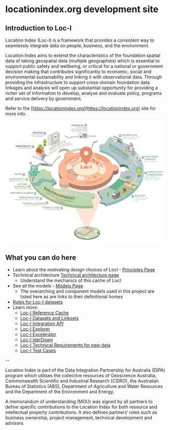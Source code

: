# locationindex.org development site

## Introduction to Loc-I

Location Index (Loc-I) is a framework that provides a consistent way to seamlessly integrate data on people, business, and the environment.

Location Index aims to extend the characteristics of the foundation spatial data of taking geospatial data (multiple geographies) which is essential to support public safety and wellbeing, or critical for a national or government decision making that contributes significantly to economic, social and environmental sustainability and linking it with observational data. Through providing the infrastructure to support cross-domain foundation data linkages and analysis will open up substantial opportunity for providing a richer set of information to develop, analyse and evaluate policy, programs and service delivery by government.

Refer to the [https://locationindex.org](https://locationindex.org) site for more info.

![Location Index](images/lociDiagram.png "Location Index")


## What you can do here

* Learn about the motivating design choices of LocI - [Principles Page](principles.md)
* Technical architecture [Technical architecture page](technical_architecture.md)
  * Understand the mechanics of this cache of LocI
* See all the models - [Models Page](models.md)
  * The overarching and component models used in this project are listed here as are links to their definitional homes
* [Rules for Loc-I datasets](https://github.com/CSIRO-enviro-informatics/loci.cat/wiki/Rules-for-Loc-I-datasets)
* Learn more:
  * [Loc-I Reference Cache](ref-cache.md)
  * [Loc-I Datasets and Linksets](data.md)
  * [Loc-I Integration API](integration-api.md)
  * [Loc-I Explorer](explorer.md)
  * [Loc-I Excelerator](excelerator.md)
  * [Loc-I IderDown](iderDown.md)
  * [Loc-I Technical Requirements for new data](loci-technical-requirements.md)
  * [Loc-I Test Cases](https://github.com/CSIRO-enviro-informatics/loci-testdata/wiki)

-- 

Location Index is part of the Data Integration Partnership for Australia (DIPA) program which utilises the collective resources of Geoscience Australia, Commonwealth Scientific and Industrial Research (CSIRO), the Australian Bureau of Statistics (ABS), Department of Agriculture and Water Resources and the Department of the Environment and Energy.

A memorandum of understanding (MOU) was signed by all partners to define specific contributions to the Location Index for both resource and intellectual property contributions. It also defines partnersʼ roles such as business ownership, project management, technical development and advisors.
